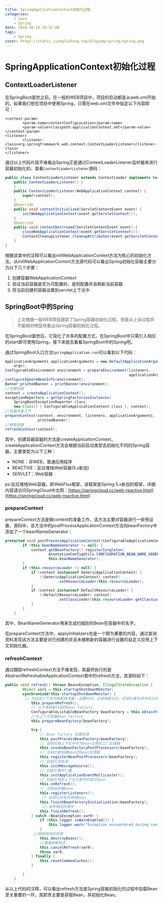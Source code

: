 ```yaml
---
title: SpringApplicationContext初始化过程
categories: 
    - Java
    - Spring
date: 2018-10-18 20:52:08
tags:
    - Spring
cover: https://static.jiangliuhong.top/blogimg/spring/spring.png    
---
```


# SpringApplicationContext初始化过程

## ContextLoaderListener

在SpringBoot面世之前。在一般的WEB项目中，项目的启动都是从web.xml开始的，如果我们想在项目中使用Spring，只需在web.xml文件中指定以下内容即可：

```
<context-param>
		<param-name>contextConfigLocation</param-name>
		<param-value>classpath:applicationContext.xml</param-value>
</context-param>
<listener>
		<listener-class>org.springframework.web.context.ContextLoaderListener</listener-class>
</listener>
```

通过以上代码片段不难看出Spring正是通过ContextLoaderListener监听器来进行容器初始化的，查看`ContextLoaderListener`源码：

```java
public class ContextLoaderListener extends ContextLoader implements ServletContextListener {
    public ContextLoaderListener() {
	}
    public ContextLoaderListener(WebApplicationContext context) {
		super(context);
	}
	@Override
	public void contextInitialized(ServletContextEvent event) {
		initWebApplicationContext(event.getServletContext());
	}
	@Override
	public void contextDestroyed(ServletContextEvent event) {
		closeWebApplicationContext(event.getServletContext());
		ContextCleanupListener.cleanupAttributes(event.getServletContext());
	}
}
```

根据该类中的注释可以看出initWebApplicationContext方法为核心的初始化方法，从initWebApplicationContext方法源代码可以看出Spring初始化容器主要分为以下几个步骤：

1. 创建容器WebApplicationContext
2. 验证当前容器是否为可配置的，是则配置并且刷新当前容器 
3. 将当前创建的容器设置到servlet上下文中

## SpringBoot中的Spring

> 上文根据一般WEB项目跟踪了Spring容器初始化过程，但是从上诉过程并不能相对明显地看出Spring容器初始化过程。

在SpringBoot面世后，它简化了许多的配置方式，在SpringBoot中只需引入相应的start即可使用Spring，接下来就去看看SpringBoot中的Spring吧。

通过SpringBoot入口方法`SpringApplication.run`可以看到以下代码：

```java
ApplicationArguments applicationArguments = new DefaultApplicationArguments(
    args);
ConfigurableEnvironment environment = prepareEnvironment(listeners,
                                                         applicationArguments);
configureIgnoreBeanInfo(environment);
Banner printedBanner = printBanner(environment);
//创建容器
context = createApplicationContext();
exceptionReporters = getSpringFactoriesInstances(
    SpringBootExceptionReporter.class,
    new Class[] { ConfigurableApplicationContext.class }, context);
//容器准备工作
prepareContext(context, environment, listeners, applicationArguments,
               printedBanner);
//刷新容器
refreshContext(context);
```

其中，创建容器容器的方法是createApplicationContext，createApplicationContext方法会根据当前启动类型去初始化不同的Spring容器，主要类型为以下三种：

- NONE：非WEB，普通应用程序
- REACTIVE：反应堆栈Web容器(5.x新加)
- SERVLET：Web容器

ps:反应堆栈Web容器，即WebFlux框架，该框架是Spring 5.x新加的框架，详细内容请访问SpringCloud中文网：[https://springcloud.cc/web-reactive.html](https://springcloud.cc/web-reactive.html)

### prepareContext

prepareContext方法是做context的准备工作，该方法主要对容器进行一些预设置，源码中，该方法中的postProcessApplicationContext方法向beanFactory中添加了一个beanNameGenerator：

```java
protected void postProcessApplicationContext(ConfigurableApplicationContext context) {
		if (this.beanNameGenerator != null) {
			context.getBeanFactory().registerSingleton(
					AnnotationConfigUtils.CONFIGURATION_BEAN_NAME_GENERATOR,
					this.beanNameGenerator);
		}
		if (this.resourceLoader != null) {
			if (context instanceof GenericApplicationContext) {
				((GenericApplicationContext) context)
						.setResourceLoader(this.resourceLoader);
			}
			if (context instanceof DefaultResourceLoader) {
				((DefaultResourceLoader) context)
						.setClassLoader(this.resourceLoader.getClassLoader());
			}
		}
	}
```

其中，BeanNameGenerator用来生成扫描到的Bean在容器中的名字。

在prepareContext方法中，applyInitializers也是一个颇为重要的内容，通过查询资料发现该方法主要是对已创建的并且未被刷新的容器进行设置的自定义应用上下文初始化器。

### refreshContext

通过跟踪refreshContext方法不难发现，其最终执行的是AbstractRefreshableApplicationContext类中的refresh方法，其源码如下：

```java
public void refresh() throws BeansException, IllegalStateException {
        Object var1 = this.startupShutdownMonitor;
        synchronized(this.startupShutdownMonitor) {
         // 为应用上下文的刷新做准备--设置时间、记录刷新日志、初始化属性源中的占位符(事实上什么都没做)和验证必 要的属性等
            this.prepareRefresh();
            // 让子类刷新内部的bean factory
            ConfigurableListableBeanFactory beanFactory = this.obtainFreshBeanFactory();
            //为上下文准备bean factory
            this.prepareBeanFactory(beanFactory);

            try {
                // bean factory 后置处理
                this.postProcessBeanFactory(beanFactory);
                // 调用应用上下文中作为bean注册的工厂处理器
                this.invokeBeanFactoryPostProcessors(beanFactory);
                // 注册拦截创建bean的bean处理器
                this.registerBeanPostProcessors(beanFactory);
                // 初始化消息源
                this.initMessageSource();
                // 初始化事件广播
                this.initApplicationEventMulticaster();
                // 初始化特定上下文子类中的其它bean
                this.onRefresh();
                // 注册监听器bean
                this.registerListeners();
                 // 实例化所有的单例bean
                this.finishBeanFactoryInitialization(beanFactory);
                 // 发布相应的事件
                this.finishRefresh();
            } catch (BeansException var9) {
                if (this.logger.isWarnEnabled()) {
                    this.logger.warn("Exception encountered during context initialization - cancelling refresh attempt: " + var9);
                }
			 //销毁错误的资源
                this.destroyBeans();
                //重置刷新标志
                this.cancelRefresh(var9);
                throw var9;
            } finally {
                this.resetCommonCaches();
            }

        }
    }
```

从以上代码的注释，可以看出refresh方法是Spring容器初始化的过程中加载Bean至关重要的一环，其职责主要是获取Bean，并初始化Bean。